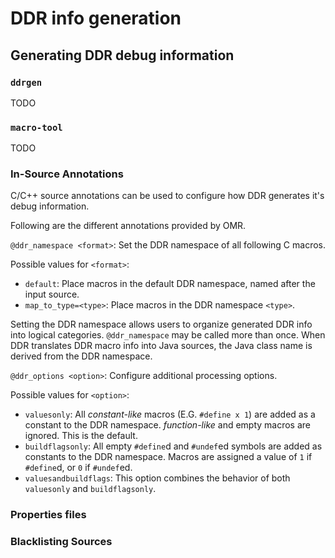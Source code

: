 # DDR info generation

## Generating DDR debug information

### `ddrgen`
TODO

### `macro-tool`
TODO

### In-Source Annotations
C/C++ source annotations can be used to configure how DDR generates it's debug information.

Following are the different annotations provided by OMR.

`@ddr_namespace <format>`: Set the DDR namespace of all following C macros.

Possible values for `<format>`:
- `default`: Place macros in the default DDR namespace, named after the input source.
- `map_to_type=<type>`: Place macros in the DDR namespace `<type>`.

Setting the DDR namespace allows users to organize generated DDR info into logical categories. `@ddr_namespace` may be
called more than once. When DDR translates DDR macro info into Java sources, the Java class name is derived from the
DDR namespace.

`@ddr_options <option>`: Configure additional processing options.

Possible values for `<option>`:
- `valuesonly`: All *constant-like* macros (E.G. `#define x 1`) are added as a constant to the DDR namespace.
  *function-like* and empty macros are ignored. This is the default.
- `buildflagsonly`: All empty `#define`d and `#undef`ed symbols are added as constants to the DDR namespace. Macros are
  assigned a value of `1` if `#define`d, or `0` if `#undef`ed.
- `valuesandbuildflags`: This option combines the behavior of both `valuesonly` and `buildflagsonly`.

### Properties files

### Blacklisting Sources
